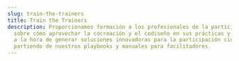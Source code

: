 ```yaml
---
slug: train-the-trainers
title: Train the Trainers
description: Proporcionamos formación a los profesionales de la participación
  sobre cómo aprovechar la cocreación y el codiseño en sus prácticas y trabajos
  a la hora de generar soluciones innovadoras para la participación ciudadana,
  partiendo de nuestros playbooks y manuales para facilitadores.
---
```

